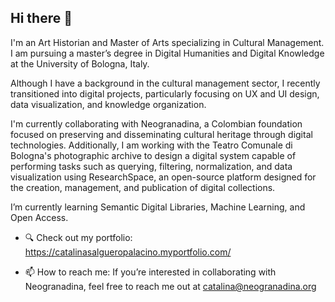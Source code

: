 ## Hi there 👋

I'm an Art Historian and Master of Arts specializing in Cultural Management. I am pursuing a master’s degree in Digital Humanities and Digital Knowledge at the University of Bologna, Italy.

Although I have a background in the cultural management sector, I recently transitioned into digital projects, particularly focusing on UX and UI design, data visualization, and knowledge organization.

I'm currently collaborating with Neogranadina, a Colombian foundation focused on preserving and disseminating cultural heritage through digital technologies. Additionally, I am working with the Teatro Comunale di Bologna's photographic archive to design a digital system capable of performing tasks such as querying, filtering, normalization, and data visualization using ResearchSpace, an open-source platform designed for the creation, management, and publication of digital collections.

I’m currently learning Semantic Digital Libraries, Machine Learning, and Open Access.

- 🔍 Check out my portfolio: https://catalinasalgueropalacino.myportfolio.com/

- 📫 How to reach me:  If you’re interested in collaborating with Neogranadina, feel free to reach me out at catalina@neogranadina.org

